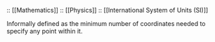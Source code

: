 :: [[Mathematics]]
:: [[Physics]]
:: [[International System of Units (SI)]]

Informally defined as the minimum number of coordinates needed to specify any point within it.